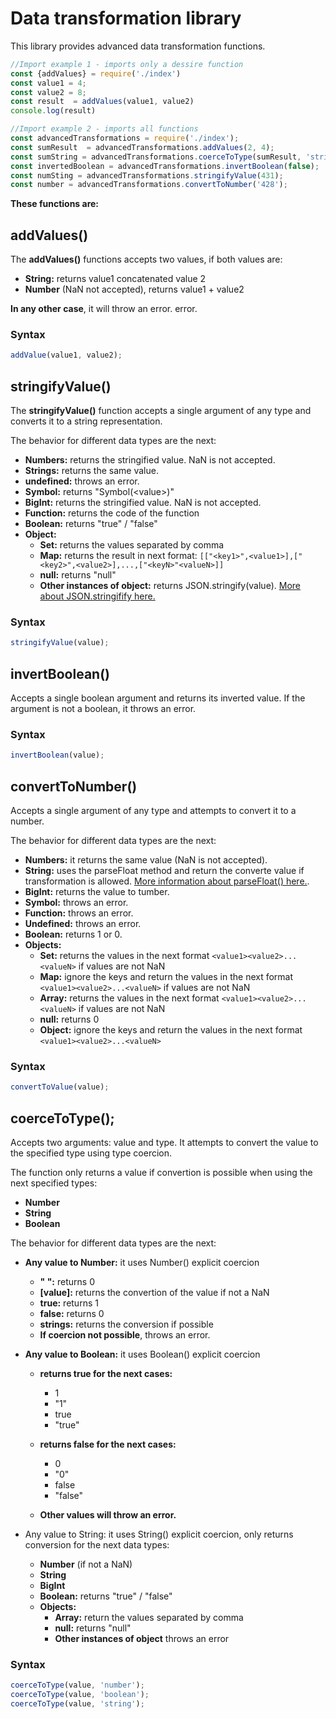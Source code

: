 # Data transformation library

This library provides advanced data transformation functions.

```js
//Import example 1 - imports only a dessire function
const {addValues} = require('./index')
const value1 = 4;
const value2 = 8;
const result  = addValues(value1, value2)
console.log(result)
```
```js
//Import example 2 - imports all functions
const advancedTransformations = require('./index');
const sumResult  = advancedTransformations.addValues(2, 4);
const sumString = advancedTransformations.coerceToType(sumResult, 'string');
const invertedBoolean = advancedTransformations.invertBoolean(false);
const numSting = advancedTransformations.stringifyValue(431);
const number = advancedTransformations.convertToNumber('428');
```

__These functions are:__

## addValues()

The __addValues()__ functions accepts two values, if both values are:
* __String:__ returns value1 concatenated value 2
* __Number__ (NaN not accepted), returns value1 + value2

__In any other case__, it will throw an error.
error.

### Syntax

```js
addValue(value1, value2);
```

## stringifyValue()
The __stringifyValue()__ function accepts a single argument of any type and converts it to a string representation.

The behavior for different data types are the next:
* __Numbers:__ returns the stringified value. NaN is not accepted.
* __Strings:__ returns the same value.
* __undefined:__ throws an error. 
* __Symbol:__ returns "Symbol(<<valuee>value>)"
* __BigInt:__ returns the stringified value. NaN is not accepted.
* __Function:__ returns the code of the function
* __Boolean:__ returns "true" / "false"
* __Object:__
    * __Set:__ returns the values separated by comma
    * __Map:__ returns the result in next format: ```[["<key1>",<value1>],["<key2>",<value2>],...,["<keyN>"<valueN>]]```
    * __null:__ returns "null"
    * __Other instances of object:__ returns JSON.stringify(value). [More about JSON.stringifify here.](https://developer.mozilla.org/en-US/docs/Web/JavaScript/Reference/Global_Objects/JSON/stringify)

### Syntax
```js
stringifyValue(value);
```

## invertBoolean()

Accepts a single boolean argument and returns its inverted value. If the argument is not a boolean, it throws an error.

### Syntax
```js
invertBoolean(value);
```

## convertToNumber()
 Accepts a single argument of any type and attempts to convert it to a number. 

The behavior for different data types are the next:

* __Numbers:__ it returns the same value (NaN is not accepted).
* __String:__ uses the parseFloat method and return the converte value if transformation is allowed. [More information about parseFloat() here.](https://developer.mozilla.org/en-US/docs/Web/JavaScript/Reference/Global_Objects/parseFloat).
* __BigInt:__ returns the value to tumber.
* __Symbol:__ throws an error. 
* __Function:__ throws an error.
* __Undefined:__ throws an error.
* __Boolean:__ returns 1 or 0.
* __Objects:__
    * __Set:__ returns the values in the next format ```<value1><value2>...<valueN>``` if values are not NaN
    * __Map:__ ignore the keys and return the values in the next format ```<value1><value2>...<valueN>``` if values are not NaN
    * __Array:__ returns the values in the next format ```<value1><value2>...<valueN>``` if values are not NaN
    * __null:__ returns 0
    * __Object:__ ignore the keys and return the values in the next format ```<value1><value2>...<valueN>```

### Syntax
```js
convertToValue(value);
```

## coerceToType();

Accepts two arguments: value and type. It attempts to convert the value to the specified type using type coercion. 

The function only returns a value if convertion is possible when using the next specified types:

* __Number__
* __String__
* __Boolean__

The behavior for different data types are the next:

* __Any value to Number:__  it uses Number() explicit coercion
    * __" ":__ returns 0
    * __[value]:__ returns the convertion of the value if not a NaN
    * __true:__ returns 1
    * __false:__ returns 0
    * __strings:__ returns the conversion if possible  
    * __If coercion not possible__, throws an error.

* __Any value to Boolean:__ it uses Boolean() explicit coercion
    * __returns true for the next cases:__
        * 1
        * "1"
        * true
        * "true"

    * __returns false for the next cases:__
        * 0
        * "0"
        * false
        * "false"

    * __Other values will throw an error.__

* Any value to String: it uses String() explicit coercion, only returns conversion for the next data types:
    * __Number__ (if not a NaN)
    * __String__
    * __BigInt__
    * __Boolean:__ returns "true" / "false"
    * __Objects:__
        * __Array:__ return the values separated by comma
        * __null:__ returns "null"
        * __Other instances of object__ throws an error

### Syntax
```js
coerceToType(value, 'number');
coerceToType(value, 'boolean');
coerceToType(value, 'string');
```



 


